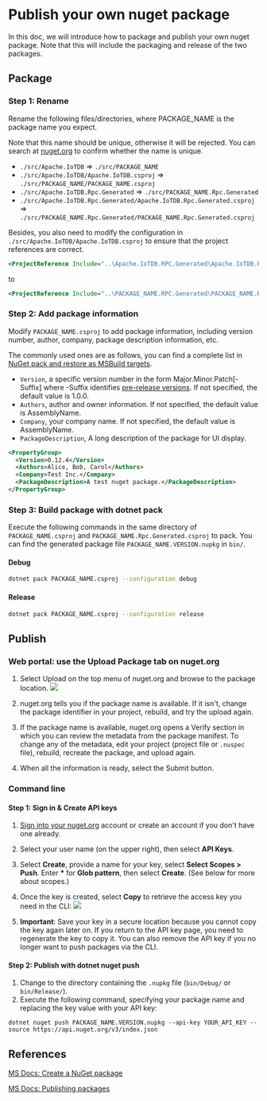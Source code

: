# Publish your own nuget package
In this doc, we will introduce how to package and publish your own nuget package. Note that this will include the packaging and release of the two packages.

## Package
### Step 1: Rename
Rename the following files/directories, where PACKAGE_NAME is the package name you expect. 

Note that this name should be unique, otherwise it will be rejected. You can search at [nuget.org](https://www.nuget.org/) to confirm whether the name is unique.
- `./src/Apache.IoTDB` => `./src/PACKAGE_NAME`
- `./src/Apache.IoTDB/Apache.IoTDB.csproj` => `./src/PACKAGE_NAME/PACKAGE_NAME.csproj`
- `./src/Apache.IoTDB.Rpc.Generated` => `./src/PACKAGE_NAME.Rpc.Generated`
- `./src/Apache.IoTDB.Rpc.Generated/Apache.IoTDB.Rpc.Generated.csproj` => `./src/PACKAGE_NAME.Rpc.Generated/PACKAGE_NAME.Rpc.Generated.csproj`

Besides, you also need to modify the configuration in `./src/Apache.IoTDB/Apache.IoTDB.csproj` to ensure that the project references are correct.
``` xml
<ProjectReference Include="..\Apache.IoTDB.RPC.Generated\Apache.IoTDB.RPC.Generated.csproj" />
```
to
``` xml
<ProjectReference Include="..\PACKAGE_NAME.RPC.Generated\PACKAGE_NAME.RPC.Generated.csproj" />
```

### Step 2: Add package information
Modify `PACKAGE_NAME.csproj` to add package information, including version number, author, company, package description information, etc.

 The commonly used ones are as follows, you can find a complete list in [NuGet pack and restore as MSBuild targets](https://docs.microsoft.com/en-us/nuget/reference/msbuild-targets#pack-target).

- `Version`, a specific version number in the form Major.Minor.Patch\[-Suffix\] where -Suffix identifies [pre-release versions](https://docs.microsoft.com/en-us/nuget/create-packages/prerelease-packages). If not specified, the default value is 1.0.0.
- `Authors`, author and owner information. If not specified, the default value is AssemblyName.
- `Company`, your company name. If not specified, the default value is AssemblyName.
- `PackageDescription`, A long description of the package for UI display.

``` xml
<PropertyGroup>
  <Version>0.12.4</Version>
  <Authors>Alice, Bob, Carol</Authors>
  <Company>Test Inc.</Company>
  <PackageDescription>A test nuget package.</PackageDescription>
</PropertyGroup>
```

### Step 3: Build package with dotnet pack
Execute the following commands in the same directory of `PACKAGE_NAME.csproj` and `PACKAGE_NAME.Rpc.Generated.csproj` to pack. You can find the generated package file `PACKAGE_NAME.VERSION.nupkg` in `bin/`.

#### Debug
``` bash
dotnet pack PACKAGE_NAME.csproj --configuration debug 
```

#### Release
``` bash
dotnet pack PACKAGE_NAME.csproj --configuration release 
```

## Publish
### Web portal: use the Upload Package tab on nuget.org
1. Select Upload on the top menu of nuget.org and browse to the package location.
![](https://docs.microsoft.com/en-us/nuget/nuget-org/media/publish_uploadyourpackage.png)

2. nuget.org tells you if the package name is available. If it isn't, change the package identifier in your project, rebuild, and try the upload again.

3. If the package name is available, nuget.org opens a Verify section in which you can review the metadata from the package manifest. To change any of the metadata, edit your project (project file or `.nuspec` file), rebuild, recreate the package, and upload again.

4. When all the information is ready, select the Submit button.

### Command line
#### Step 1: Sign in & Create API keys
1. [Sign into your nuget.org](https://www.nuget.org/) account or create an account if you don't have one already.

2. Select your user name (on the upper right), then select **API Keys**.

3. Select **Create**, provide a name for your key, select **Select Scopes > Push**. Enter **\*** for **Glob pattern**, then select **Create**. (See below for more about scopes.)

4. Once the key is created, select **Copy** to retrieve the access key you need in the CLI:
![](https://docs.microsoft.com/en-us/nuget/quickstart/media/qs_create-02-apikey.png)

5. **Important**: Save your key in a secure location because you cannot copy the key again later on. If you return to the API key page, you need to regenerate the key to copy it. You can also remove the API key if you no longer want to push packages via the CLI.

#### Step 2: Publish with dotnet nuget push
1. Change to the directory containing the `.nupkg` file (`bin/Debug/` or `bin/Release/`).
2. Execute the following command, specifying your package name and replacing the key value with your API key:
``` .NET CLI
dotnet nuget push PACKAGE_NAME.VERSION.nupkg --api-key YOUR_API_KEY --source https://api.nuget.org/v3/index.json
```

## References
[MS Docs: Create a NuGet package](https://docs.microsoft.com/en-us/nuget/create-packages/creating-a-package-dotnet-cli)

[MS Docs: Publishing packages](https://docs.microsoft.com/en-us/nuget/nuget-org/publish-a-package)
